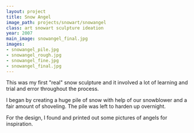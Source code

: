 ```yaml
---
layout: project
title: Snow Angel
image_path: projects/snowart/snowangel
class: art snowart sculpture ideation
year: 2007
main_image: snowangel_final.jpg
images:
- snowangel_pile.jpg
- snowangel_rough.jpg
- snowangel_fine.jpg
- snowangel_final.jpg
---
```

This was my first "real" snow sculpture and it involved a lot of learning and trial and error throughout the process.

I began by creating a huge pile of snow with help of our snowblower and a fair amount of shoveling. The pile was left to harden up overnight.

For the design, I found and printed out some pictures of angels for inspiration.
